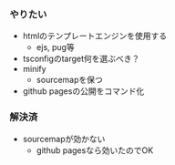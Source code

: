 ### やりたい
* htmlのテンプレートエンジンを使用する
  * ejs, pug等
* tsconfigのtarget何を選ぶべき？
* minify
  * sourcemapを保つ
* github pagesの公開をコマンド化

### 解決済
* sourcemapが効かない
  * github pagesなら効いたのでOK
